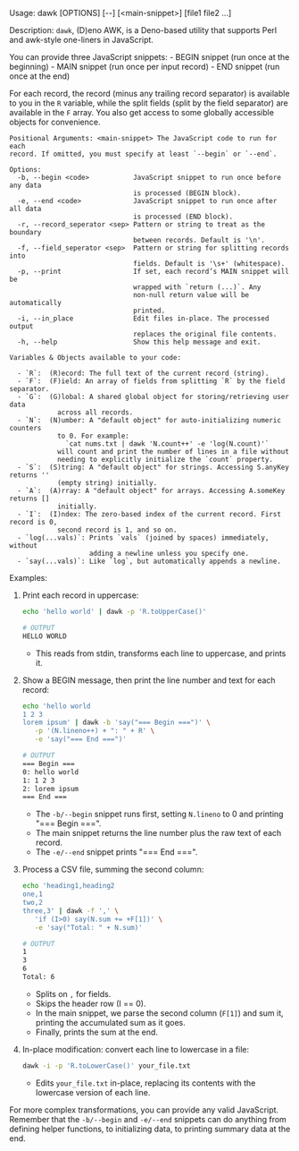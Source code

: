 Usage: dawk [OPTIONS] [--] [\<main-snippet\>] [file1 file2 ...]

Description: `dawk`, (D)eno AWK, is a Deno-based utility that supports Perl and
awk-style one-liners in JavaScript.

You can provide three JavaScript snippets: - BEGIN snippet (run once at the
beginning) - MAIN snippet (run once per input record) - END snippet (run once at
the end)

For each record, the record (minus any trailing record separator) is available
to you in the `R` variable, while the split fields (split by the field
separator) are available in the `F` array. You also get access to some globally
accessible objects for convenience.

```
Positional Arguments: <main-snippet> The JavaScript code to run for each
record. If omitted, you must specify at least `--begin` or `--end`.

Options:
  -b, --begin <code>           JavaScript snippet to run once before any data
                               is processed (BEGIN block).
  -e, --end <code>             JavaScript snippet to run once after all data
                               is processed (END block).
  -r, --record_seperator <sep> Pattern or string to treat as the boundary
                               between records. Default is '\n'.
  -f, --field_seperator <sep>  Pattern or string for splitting records into
                               fields. Default is '\s+' (whitespace).
  -p, --print                  If set, each record’s MAIN snippet will be
                               wrapped with `return (...)`. Any
                               non-null return value will be automatically
                               printed.
  -i, --in_place               Edit files in-place. The processed output
                               replaces the original file contents.
  -h, --help                   Show this help message and exit.

Variables & Objects available to your code:

  - `R`:  (R)ecord: The full text of the current record (string).
  - `F`:  (F)ield: An array of fields from splitting `R` by the field separator.
  - `G`:  (G)lobal: A shared global object for storing/retrieving user data
            across all records.
  - `N`:  (N)umber: A "default object" for auto-initializing numeric counters
            to 0. For example:
              `cat nums.txt | dawk 'N.count++' -e 'log(N.count)'`
            will count and print the number of lines in a file without
            needing to explicitly initialize the `count` property.
  - `S`:  (S)tring: A "default object" for strings. Accessing S.anyKey returns ''
            (empty string) initially.
  - `A`:  (A)rray: A "default object" for arrays. Accessing A.someKey returns []
            initially.
  - `I`:  (I)ndex: The zero-based index of the current record. First record is 0,
            second record is 1, and so on.
  - `log(...vals)`: Prints `vals` (joined by spaces) immediately, without
                    adding a newline unless you specify one.
  - `say(...vals)`: Like `log`, but automatically appends a newline.
```

Examples:

1. Print each record in uppercase:

   ```bash
   echo 'hello world' | dawk -p 'R.toUpperCase()'

   # OUTPUT
   HELLO WORLD
   ```

   - This reads from stdin, transforms each line to uppercase, and prints it.

2. Show a BEGIN message, then print the line number and text for each record:

   ```bash
   echo 'hello world
   1 2 3
   lorem ipsum' | dawk -b 'say("=== Begin ===")' \
      -p '(N.lineno++) + ": " + R' \
      -e 'say("=== End ===")'

   # OUTPUT
   === Begin ===
   0: hello world
   1: 1 2 3
   2: lorem ipsum
   === End ===
   ```

   - The `-b/--begin` snippet runs first, setting `N.lineno` to 0 and printing
     "=== Begin ===".
   - The main snippet returns the line number plus the raw text of each record.
   - The `-e/--end` snippet prints "=== End ===".

3. Process a CSV file, summing the second column:

   ```bash
   echo 'heading1,heading2
   one,1
   two,2
   three,3' | dawk -f ',' \
      'if (I>0) say(N.sum += +F[1])' \
      -e 'say("Total: " + N.sum)'

   # OUTPUT
   1
   3
   6
   Total: 6
   ```

   - Splits on `,` for fields.
   - Skips the header row (I == 0).
   - In the main snippet, we parse the second column (`F[1]`) and sum it,
     printing the accumulated sum as it goes.
   - Finally, prints the sum at the end.

4. In-place modification: convert each line to lowercase in a file:

   ```bash
   dawk -i -p 'R.toLowerCase()' your_file.txt
   ```

   - Edits `your_file.txt` in-place, replacing its contents with the lowercase
     version of each line.

For more complex transformations, you can provide any valid JavaScript. Remember
that the `-b/--begin` and `-e/--end` snippets can do anything from defining
helper functions, to initializing data, to printing summary data at the end.
